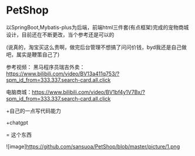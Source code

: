 # PetShop
以SpringBoot,Mybatis-plus为后端，前端html三件套(有点框架)完成的宠物商城设计，目前还在不断更改，当个参考还是可以的


(说真的，淘宝买这么贵啊，做完后台管理不想搞了问问价钱，byd我还是自己做吧，属实是鞭策自己了)

参考视频：
  黑马程序员瑞吉外卖：https://www.bilibili.com/video/BV13a411q753/?spm_id_from=333.337.search-card.all.click
  
  电脑商城：https://www.bilibili.com/video/BV1bf4y1V7Bx/?spm_id_from=333.337.search-card.all.click
  
  +自己的一点写代码能力
  
  +chatgpt
  
  = 这个东西
  
![image]https://github.com/sansuoa/PetShop/blob/master/picture/1.png
